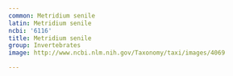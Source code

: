 ```yaml
---
common: Metridium senile
latin: Metridium senile
ncbi: '6116'
title: Metridium senile
group: Invertebrates
image: http://www.ncbi.nlm.nih.gov/Taxonomy/taxi/images/4069

---
```

